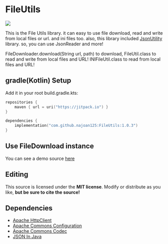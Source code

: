 # FileUtils
[![](https://jitpack.io/v/najoan125/FileUtils.svg)](https://jitpack.io/#najoan125/FileUtils)

This is the File Utils library. it can easy to use file download, read and write from local files or url. and ini files too. also, this library included [JsonUtility](https://github.com/najoan125/JsonUtility) library. so, you can use JsonReader and more!

FileDownloader.download(String url, path) to download, FileUtil.class to read and write from local files and URL! INIFileUtil.class to read from local files and URL!

## gradle(Kotlin) Setup
Add it in your root build.gradle.kts:
```kts
repositories {
    maven { url = uri("https://jitpack.io") }
}
```
```kts
dependencies {
    implementation("com.github.najoan125:FileUtils:1.0.3")
}
```

## Use FileDownload instance
You can see a demo source [here](https://github.com/najoan125/FileUtils/blob/master/src/test/java/FileDownloadTest.java)

## Editing
This source is licensed under the **MIT license**. Modify or distribute as you like, **but be sure to cite the source!**

## Dependencies
- [Apache HttpClient](https://hc.apache.org/httpcomponents-client-4.5.x/index.html)
- [Apache Commons Configuration](https://commons.apache.org/proper/commons-configuration/)
- [Apache Commons Codec](https://commons.apache.org/proper/commons-codec/)
- [JSON In Java](https://github.com/stleary/JSON-java)